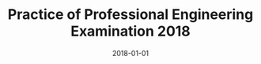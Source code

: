 ---
layout: post
title:  "Practice of Professional Engineering Examination 2018"
date:   2018-01-01
file_url: "/files/resources/examinations/PPE_2018.pdf"
---